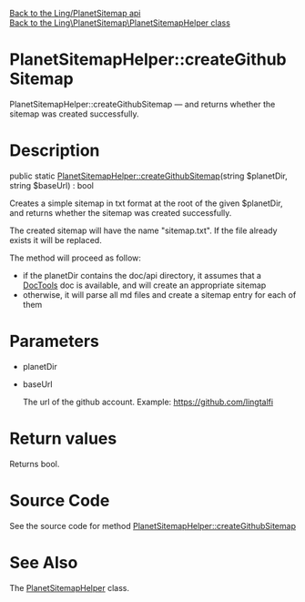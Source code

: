 [Back to the Ling/PlanetSitemap api](https://github.com/lingtalfi/PlanetSitemap/blob/master/doc/api/Ling/PlanetSitemap.md)<br>
[Back to the Ling\PlanetSitemap\PlanetSitemapHelper class](https://github.com/lingtalfi/PlanetSitemap/blob/master/doc/api/Ling/PlanetSitemap/PlanetSitemapHelper.md)


PlanetSitemapHelper::createGithubSitemap
================



PlanetSitemapHelper::createGithubSitemap — and returns whether the sitemap was created successfully.




Description
================


public static [PlanetSitemapHelper::createGithubSitemap](https://github.com/lingtalfi/PlanetSitemap/blob/master/doc/api/Ling/PlanetSitemap/PlanetSitemapHelper/createGithubSitemap.md)(string $planetDir, string $baseUrl) : bool




Creates a simple sitemap in txt format at the root of the given $planetDir,
and returns whether the sitemap was created successfully.

The created sitemap will have the name "sitemap.txt".
If the file already exists it will be replaced.


The method will proceed as follow:

- if the planetDir contains the doc/api directory, it assumes that a [DocTools](https://github.com/lingtalfi/DocTools) doc is available,
     and will create an appropriate sitemap
- otherwise, it will parse all md files and create a sitemap entry for each of them




Parameters
================


- planetDir

    

- baseUrl

    The url of the github account.
Example: https://github.com/lingtalfi


Return values
================

Returns bool.








Source Code
===========
See the source code for method [PlanetSitemapHelper::createGithubSitemap](https://github.com/lingtalfi/PlanetSitemap/blob/master/PlanetSitemapHelper.php#L44-L98)


See Also
================

The [PlanetSitemapHelper](https://github.com/lingtalfi/PlanetSitemap/blob/master/doc/api/Ling/PlanetSitemap/PlanetSitemapHelper.md) class.



